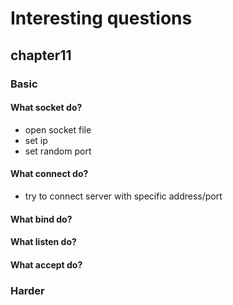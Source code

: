 # Interesting questions

## chapter11

### Basic

#### What socket do?
- open socket file
- set ip
- set random port
#### What connect do?
- try to connect server with specific address/port
#### What bind do?
#### What listen do?
#### What accept do?


### Harder
